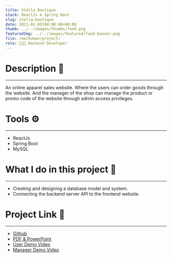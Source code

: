 ```yaml
---
title: Stella Boutique
stack: ReactJs & Spring Boot
slug: stella-boutique
date: 2021-01-05T00:00:00+00:00
thumb: ../../images/thumbs/food.png
featuredImg: ../../images/featured/food-banner.png
file: /markdown/project/
role: 👨🏻‍💻 Backend Developer
---
```


# Description 📝
---
An online apparel sales website. Where the users can order goods through the website. And the manager of the shop can manage the product or promo code of the website through admin access privileges.

# Tools ⚙️
---
- ReactJs
- Spring Boot
- MySQL

# What I do in this project 🏁
---
- Creating and designing a database model and system.
- Connecting the backend server API to the frontend website.

# Project Link 🔗
---
- [Github](https://github.com/Audipm1669/DatabaseProject)
- [PDF & PowerPoint](https://drive.google.com/drive/folders/16ug2Fz3eK4I5ZeT-kR50oe2YmWAo5EQP?usp=sharing)
- [User Demo Video](https://drive.google.com/file/d/1GGr3cnPxysHZwWwAzO94UTGcL6v8VvcF/view?usp=sharing)
- [Manager Demo Video](https://drive.google.com/file/d/1acxZ2KYT2AL7KSfSaO_ByOCC7tKfVUfU/view?usp=sharing)